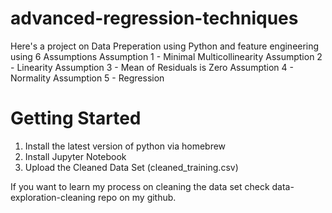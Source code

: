 # advanced-regression-techniques

Here's a project on Data Preperation using Python and feature engineering using 6 Assumptions
Assumption 1 - Minimal Multicollinearity
Assumption 2 - Linearity
Assumption 3 - Mean of Residuals is Zero
Assumption 4 - Normality
Assumption 5 - Regression

# Getting Started
1. Install the latest version of python via homebrew
2. Install Jupyter Notebook
3. Upload the Cleaned Data Set (cleaned_training.csv) 

If you want to learn my process on cleaning the data set check data-exploration-cleaning repo on my github.


 
